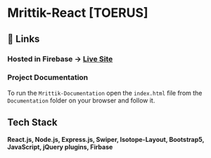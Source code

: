 # Mrittik-React [TOERUS]

## 🔗 Links

### Hosted in Firebase -> [Live Site](https://mrittik-reactjs.web.app/)

### Project Documentation

To run the ``Mrittik-Documentation`` open the ``index.html`` file from the ```Documentation``` folder on your browser and follow it.

## Tech Stack

**React.js, Node.js, Express.js, Swiper, Isotope-Layout, Bootstrap5, JavaScript, jQuery plugins, Firbase**

